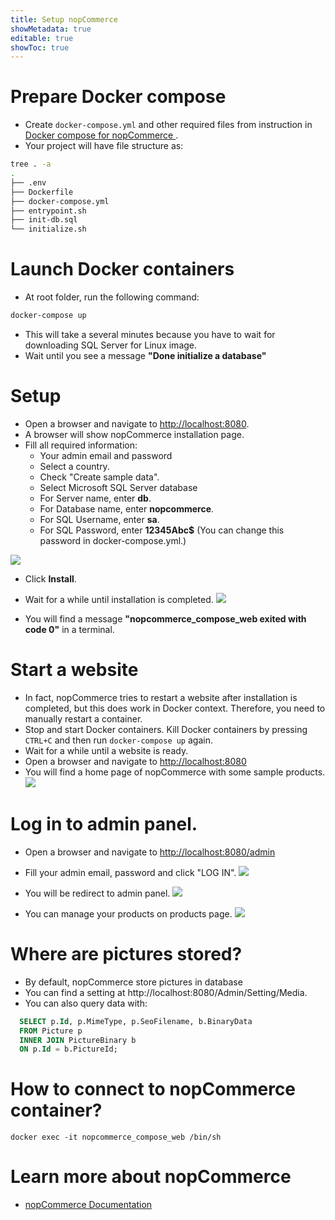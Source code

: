 ```yaml
---
title: Setup nopCommerce
showMetadata: true
editable: true
showToc: true
---
```


# Prepare Docker compose
- Create `docker-compose.yml` and other required files from instruction in [Docker compose for nopCommerce
](web-frameworks/nopcommerce/docker-compose-for-nopcommerce).
- Your project will have file structure as:
```sh
tree . -a
.
├── .env
├── Dockerfile
├── docker-compose.yml
├── entrypoint.sh
├── init-db.sql
└── initialize.sh

```

# Launch Docker containers
- At root folder, run the following command:
```sh
docker-compose up

```
- This will take a several minutes because you have to wait for downloading SQL Server for Linux image.
- Wait until you see a message **"Done initialize a database"**

# Setup
- Open a browser and navigate to [http://localhost:8080](http://localhost:8080).
- A browser will show nopCommerce installation page.
- Fill all required information:
  - Your admin email and password
  - Select a country.
  - Check "Create sample data".
  - Select Microsoft SQL Server database
  - For Server name, enter **db**.
  - For Database name, enter **nopcommerce**.
  - For SQL Username, enter **sa**.
  - For SQL Password, enter **12345Abc$** (You can change this password in docker-compose.yml.)

![](images/nopcommerce-installation-page.png)

- Click **Install**.
- Wait for a while until installation is completed.
![](images/nopcommerce-installation-waiting-page.png)

- You will find a message **"nopcommerce_compose_web exited with code 0"** in a terminal.

# Start a website
- In fact, nopCommerce tries to restart a website after installation is completed, but this does work in Docker context. Therefore, you need to manually restart a container.
- Stop and start Docker containers. Kill Docker containers by pressing `CTRL+C` and then run `docker-compose up` again.
- Wait for a while until a website is ready.
- Open a browser and navigate to [http://localhost:8080](http://localhost:8080)
- You will find a home page of nopCommerce with some sample products.
![](images/nopcommerce-home-page.png)

# Log in to admin panel.
- Open a browser and navigate to [http://localhost:8080/admin](http://localhost:8080/admin)

- Fill your admin email, password and click "LOG IN".
![](images/nopcommerce-login-page.png)

- You will be redirect to admin panel.
![](images/nopcommerce-admin-home-page.png)

- You can manage your products on products page.
![](images/nopcommerce-admin-products-page.png)


# Where are pictures stored?
- By default, nopCommerce store pictures in database
- You can find a setting at http://localhost:8080/Admin/Setting/Media.
- You can also query data with:
```sql
  SELECT p.Id, p.MimeType, p.SeoFilename, b.BinaryData
  FROM Picture p
  INNER JOIN PictureBinary b
  ON p.Id = b.PictureId;
```

# How to connect to nopCommerce container?
```
docker exec -it nopcommerce_compose_web /bin/sh
```

# Learn more about nopCommerce
- [nopCommerce Documentation
](https://docs.nopcommerce.com/en/index.html)
